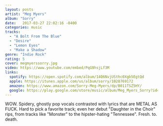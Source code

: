 ```yaml
---
layout: posts
artist: "Meg Myers"
album: "Sorry"
date:   2017-03-27 22:02:16 -0400
categories: music
tracks:
  - "A Bolt From The Blue"
  - "Desire"
  - "Lemon Eyes"
  - "Make a Shadow"
genre: "Indie Rock"
rating: 5
cover: megmyerssorry.jpg
video: https://www.youtube.com/embed/PqG9hsjLf3M
links:
  spotify: https://open.spotify.com/album/14Q6NvjUSthc0Xgb5EgtQd
  apple: https://itunes.apple.com/us/album/sorry/1020769172
  amazon: https://www.amazon.com/Sorry-Meg-Myers/dp/B011TSZ5HY/
  google: https://play.google.com/store/music/album/Meg_Myers_Sorry?id=Bh2pudd5oka2nlc4cu5csihhybe
---
```



WOW.  Spidery, ghostly pop vocals contrasted with lyrics that are METAL AS FUCK.  Hard to pick a favorite track; even her debut "Daughter in the Choir" rips, from tracks like "Monster" to the hipster-hating "Tennessee".  Fresh. to. death.
